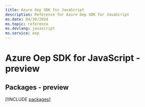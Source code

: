 ```yaml
---
title: Azure Oep SDK for JavaScript
description: Reference for Azure Oep SDK for JavaScript
ms.date: 04/30/2024
ms.topic: reference
ms.devlang: javascript
ms.service: oep
---
```

# Azure Oep SDK for JavaScript - preview
## Packages - preview
[!INCLUDE [packages](oep-index.md)]